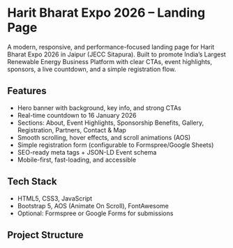 # Harit Bharat Expo 2026 – Landing Page

A modern, responsive, and performance-focused landing page for Harit Bharat Expo 2026 in Jaipur (JECC Sitapura). Built to promote India’s Largest Renewable Energy Business Platform with clear CTAs, event highlights, sponsors, a live countdown, and a simple registration flow.

## Features
- Hero banner with background, key info, and strong CTAs
- Real-time countdown to 16 January 2026
- Sections: About, Event Highlights, Sponsorship Benefits, Gallery, Registration, Partners, Contact & Map
- Smooth scrolling, hover effects, and scroll animations (AOS)
- Simple registration form (configurable to Formspree/Google Sheets)
- SEO-ready meta tags + JSON-LD Event schema
- Mobile-first, fast-loading, and accessible

## Tech Stack
- HTML5, CSS3, JavaScript
- Bootstrap 5, AOS (Animate On Scroll), FontAwesome
- Optional: Formspree or Google Forms for submissions

## Project Structure
